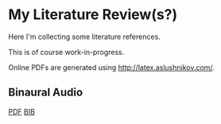 # My Literature Review(s?)

Here I'm collecting some literature references.

This is of course work-in-progress.

Online PDFs are generated using http://latex.aslushnikov.com/.

## Binaural Audio

[PDF](http://latex.aslushnikov.com/compile?git=https://github.com/mgeier/literature-review&target=binaural_audio/binaural_audio.tex&download=mgeier_binaural_audio.pdf)
[BIB](https://raw.github.com/mgeier/literature-review/master/binaural_audio/binaural_audio.bib)
